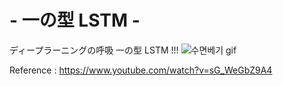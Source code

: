 # -  一の型  LSTM  -
ディープラーニングの呼吸  一の型  LSTM !!! 
![수면베기 gif](https://user-images.githubusercontent.com/67274959/114187245-bbc54d00-9982-11eb-8a4e-752e10cc1296.gif)

Reference : https://www.youtube.com/watch?v=sG_WeGbZ9A4
